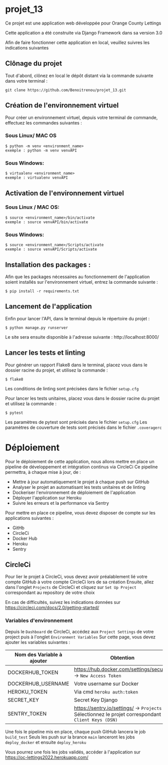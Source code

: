 # projet_13

Ce projet est une application web développée pour Orange County Lettings

Cette application a été construite via Django Framework dans sa version 3.0

Afin de faire fonctionner cette application en local, veuillez suivres les indications suivantes

## Clônage du projet

Tout d'abord, clônez en local le dépôt distant via la commande suivante dans votre terminal :

    git clone https://github.com/Benoitrenou/projet_13.git

## Création de l'environnement virtuel

Pour créer un environnement virtuel, depuis votre terminal de commande, effectuez les commandes suivantes :

### Sous Linux/ MAC OS

    $ python -m venv <environment_name>
    exemple : python -m venv venvAPI
    
### Sous Windows:
    
    $ virtualenv <environment_name>
    exemple : virtualenv venvAPI 
    
## Activation de l'environnement virtuel 

### Sous Linux / MAC OS:

    $ source <environment_name>/bin/activate
    exemple : source venvAPI/bin/activate
   
### Sous Windows:

    $ source <environment_name>/Scripts/activate
    exemple : source venvAPI/Scripts/activate
    
## Installation des packages : 

Afin que les packages nécessaires au fonctionnement de l'application soient installés sur l'environnement virtuel, entrez la commande suivante :

    $ pip install -r requirements.txt

## Lancement de l'application

Enfin pour lancer l'API, dans le terminal depuis le répertoire du projet :

    $ python manage.py runserver
    
Le site sera ensuite disponible à l'adresse suivante : http://localhost:8000/

## Lancer les tests et linting

Pour générer un rapport Flake8 dans le terminal, placez vous dans le dossier racine du projet, et utilisez la commande :

    $ flake8

Les conditions de linting sont précisées dans le fichier `setup.cfg`

Pour lancer les tests unitaires, placez vous dans le dossier racine du projet et utilisez la commande :

    $ pytest

Les paramètres de pytest sont précisés dans le fichier `setup.cfg`
Les paramètres de couverture de tests sont précisés dans le fichier `.coveragerc`

# Déploiement

Pour le déploiement de cette application, nous allons mettre en place un pipeline de développement et intégration continus via CircleCi
Ce pipeline permettra, à chaque mise à jour, de :
- Mettre à jour automatiquement le projet à chaque push sur GitHub
- Analyser le projet an automatisant les tests unitaires et de linting
- Dockeriser l'environnement de déploiement de l'application
- Déployer l'application sur Heroku
- Suivre les erreurs et la performance via Sentry

Pour mettre en place ce pipeline, vous devez disposer de compte sur les applications suivantes :
- GitHb
- CircleCi
- Docker Hub
- Heroku
- Sentry

## CircleCi

Pour lier le projet à CircleCi, vous devez avoir préalablement lié votre compte GitHub à votre compte CircleCi lors de sa création
Ensuite, allez dans l'onglet `Projects` de CircleCi et cliquez sur `Set Up Project` correspondant au repository de votre choix

En cas de difficultés, suivez les indications données sur https://circleci.com/docs/2.0/getting-started/

### Variables d'environnement

Depuis le `Dashboard` de CircleCi, accédez aux `Project Settings` de votre project puis à l'onglet `Environment Variables`
Sur cette page, vous devez ajouter les variables suivantes :

|   Nom des Variable à ajouter  |   Obtention   |
|---    |---    |
|   DOCKERHUB_TOKEN   |   https://hub.docker.com/settings/security -> `New Access Token`   |
|   DOCKERHUB_USERNAME   |   Votre username sur Docker  |
|   HEROKU_TOKEN   |   Via cmd `heroku auth:token`   |
|   SECRET_KEY   |   Secret Key Django   |
|   SENTRY_TOKEN   |   https://sentry.io/settings/ -> `Projects` -> Sélectionnez le projet correspondant -> `Client Keys (DSN)`   |

Une fois le pipeline mis en place, chaque push GitHub lancera le job `build_test`
Seuls les push sur la brance `main` lanceront les jobs `deploy_docker` et ensuite `deploy_heroku`

Vous pourrez une fois les jobs validés, accéder à l'application sur https://oc-lettings2022.herokuapp.com/



